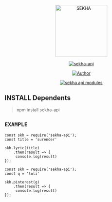 <div align="center">
<img src="https://avatars.githubusercontent.com/u/85196372?v=4.jpg" alt="SEKHA" width="170" />

</div>

<p align="center">
<a href="##"><img title="sekha-api" src="https://img.shields.io/static/v1?label=package&message=sekha-api&color=green"></a>
</p>
<p align="center">
  <a href="https://github.com/inirey"><img title="Author" src="https://img.shields.io/badge/Author-SEKHA-red.svg?style=for-the-badge&logo=github" /></a>
</p>
<p align="center">
<a href="#"><img title="sekha api modules" src="https://img.shields.io/static/v1?label=MODULES&message=sekha-api&color=green"></a>
</p>

## INSTALL Dependents
> npm install sekha-api

## ```EXAMPLE```
``` 
const skh = require('sekha-api');
const title = 'surender'

skh.lyric(title)
    .then(result => {
     console.log(result)
});

const skh = require('sekha-api');
const q = 'loli'

skh.pinterest(q)
    .then(result => {
     console.log(result)
});
```
